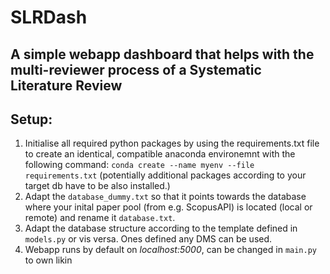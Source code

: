 # SLRDash

## A simple webapp dashboard that helps with the multi-reviewer process of a Systematic Literature Review


## Setup:
1. Initialise all required python packages by using the requirements.txt file to create an identical, compatible anaconda environemnt with the following command: `conda create --name myenv --file requirements.txt` (potentially additional packages according to your target db have to be also installed.)
2. Adapt the `database_dummy.txt` so that it points towards the database where your inital paper pool (from e.g. ScopusAPI) is located (local or remote) and rename it `database.txt`.
3. Adapt the database structure according to the template defined in `models.py` or vis versa. Ones defined any DMS can be used.
4. Webapp runs by default on *localhost:5000*, can be changed in `main.py` to own likin